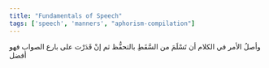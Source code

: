 ```yaml
---
title: "Fundamentals of Speech"
tags: ['speech', 'manners', "aphorism-compilation"]
---
```


 وأصلُ الأمر في الكلام أن تَسْلَمَ من السَّقَطِ بالتحفُّظ ثم إنْ قَدَرْت على بارع الصواب فهو أفضل
